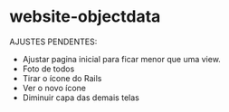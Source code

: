 # website-objectdata


AJUSTES PENDENTES:

 - Ajustar pagina inicial para ficar menor que uma view.
 - Foto de todos
 - Tirar o ícone do Rails
 - Ver o novo ícone
 - Diminuir capa das demais telas